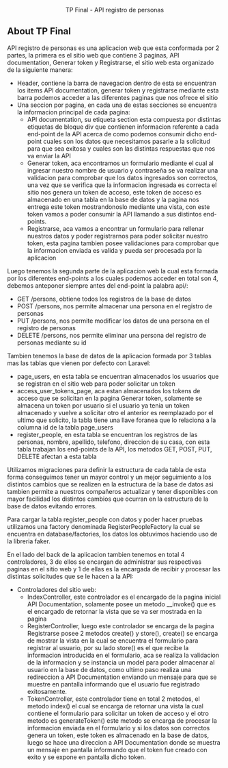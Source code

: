 <p align="center">TP Final - API registro de personas</p>

## About TP Final

API registro de personas es una aplicacion web que esta conformada por 2 partes, la primera es el sitio web que contiene 3 paginas, API documentation, Generar token y Registrarse, el sitio web esta organizado de la siguiente manera:
* Header, contiene la barra de navegacion dentro de esta se encuentran los items API documentation, generar token y registrarse mediante esta barra podemos acceder a las diferentes paginas que nos ofrece el sitio
* Una seccion por pagina, en cada una de estas secciones se encuentra la informacion principal de cada pagina:
     - API documentation, su etiqueta section esta compuesta por distintas etiquetas de bloque div que contienen informacion referente a cada end-point de la API acerca de como podemos consumir dicho end-point cuales son los datos que necesitamos pasarle a la solicitud para que sea exitosa y cuales son las distintas respuestas que nos va enviar la API
     - Generar token, aca encontramos un formulario mediante el cual al ingresar nuestro nombre de usuario y contraseña se va realizar una validacion para comprobar que los datos ingresados son correctos, una vez que se verifica que la informacion ingresada es correcta el sitio nos genera un token de acceso, este token de acceso es almacenado en una tabla en la base de datos y la pagina nos entrega este token mostrandonoslo mediante una vista, con este token vamos a poder consumir la API llamando a sus distintos end-points.
     -  Registrarse, aca vamos a encontrar un formulario para rellenar nuestros datos y poder registrarnos para poder solicitar nuestro token, esta pagina tambien posee validaciones para comprobar que la informacion enviada es valida y pueda ser procesada por la aplicacion

Luego tenemos la segunda parte de la aplicacion web la cual esta formada por los diferentes end-points a los cuales podemos acceder en total son 4, debemos anteponer siempre antes del end-point la palabra api/:
* GET /persons, obtiene todos los registros de la base de datos
* POST /persons, nos permite almacenar una persona en el registro de personas
* PUT /persons, nos permite modificar los datos de una persona en el registro de personas
* DELETE /persons, nos permite eliminar una persona del registro de personas mediante su id

Tambien tenemos la base de datos de la aplicacion formada por 3 tablas mas las tablas que vienen por defecto con Laravel:
* page_users, en esta tabla se encuentran almacenados los usuarios que se registran en el sitio web para poder solicitar un token
* access_user_tokens_page, aca estan almacenados los tokens de acceso que se solicitan en la pagina Generar token, solamente se almacena un token por usuario si el usuario ya tenia un token almacenado y vuelve a solicitar otro el anterior es reemplazado por el ultimo que solicito, la tabla tiene una llave foranea que lo relaciona a la columna id de la tabla page_users
* register_people, en esta tabla se encuentran los registros de las personas, nombre, apellido, telefono, direccion de su casa, con esta tabla trabajan los end-points de la API, los metodos GET, POST, PUT, DELETE afectan a esta tabla

Utilizamos migraciones para definir la estructura de cada tabla de esta forma conseguimos tener un mayor control y un mejor seguimiento a los distintos cambios que se realizen en la estructura de la base de datos asi tambien permite a nuestros compañeros actualizar y tener disponibles con mayor facilidad los distintos cambios que ocurran en la estructura de la base de datos evitando errores.

Para cargar la tabla register_people con datos y poder hacer pruebas utilizamos una factory denominada RegisterPeopleFactory la cual se encuentra en database/factories, los datos los obtuvimos haciendo uso de la libreria faker.

En el lado del back de la aplicacion tambien tenemos en total 4 controladores, 3 de ellos se encargan de administrar sus respectivas paginas en el sitio web y 1 de ellas es la encargada de recibir y procesar las distintas solicitudes que se le hacen a la API:
* Controladores del sitio web:
   - IndexController, este controlador es el encargado de la pagina inicial API Documentation, solamente posee un metodo __invoke() que es el encargado de retornar la vista que se va ser mostrada en la pagina
   - RegisterController, luego este controlador se encarga de la pagina Registrarse posee 2 metodos create() y store(), create() se encarga de mostrar la vista en la cual se encuentra el formulario para registrar al usuario, por su lado store() es el que recibe la informacion introducida en el formulario, aca se realiza la validacion de la informacion y se instancia un model para poder almacenar al usuario en la base de datos, como ultimo paso realiza una redireccion a API Documentation enviando un mensaje para que se muestre en pantalla informando que el usuario fue registrado exitosamente.
   - TokenController, este controlador tiene en total 2 metodos, el metodo index() el cual se encarga de retornar una vista la cual contiene el formulario para solicitar un token de acceso y el otro metodo es generateToken() este metodo se encarga de procesar la informacion enviada en el formulario y si los datos son correctos genera un token, este token es almacenado en la base de datos, luego se hace una direccion a API Documentation donde se muestra un mensaje en pantalla informando que el token fue creado con exito y se expone en pantalla dicho token.
